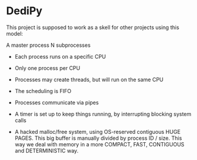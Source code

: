 # DediPy

This project is supposed to work as a skell for other projects using this model:

  A master process
     N subprocesses

 - Each process runs on a specific CPU
 - Only one process per CPU
 - Processes may create threads, but will run on the same CPU
 - The scheduling is FIFO 
 - Processes communicate via pipes
 - A timer is set up to keep things running, by interrupting blocking system calls
 
 - A hacked malloc/free system, using OS-reserved contiguous HUGE PAGES.
      This big buffer is manually divided by process ID / size.
      This way we deal with memory in a more COMPACT, FAST, CONTIGUOUS and DETERMINISTIC way.
